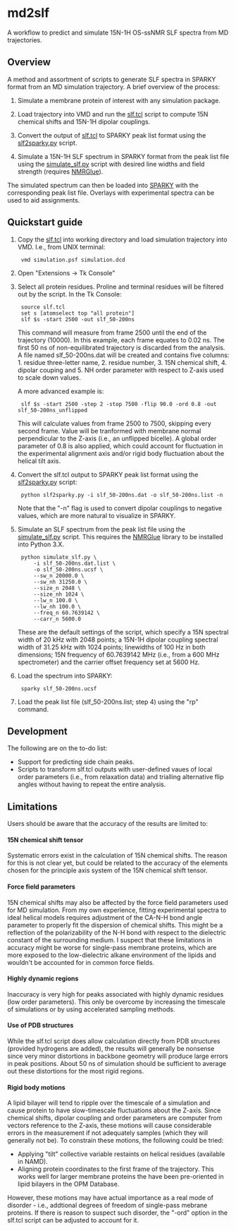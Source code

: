# md2slf

A workflow to predict and simulate 15N-1H OS-ssNMR SLF spectra from MD trajectories.


## Overview

A method and assortment of scripts to generate SLF spectra in SPARKY format from an MD simulation trajectory. A brief overview of the process:

1. Simulate a membrane protein of interest with any simulation package.

2. Load trajectory into VMD and run the [slf.tcl](slf.tcl) script to compute 15N chemical shifts and 15N-1H dipolar couplings.

3. Convert the output of [slf.tcl](slf.tcl) to SPARKY peak list format using the [slf2sparky.py](slf2sparky.py) script.

4. Simulate a 15N-1H SLF spectrum in SPARKY format from the peak list file using the [simulate_slf.py](simulate_slf.py) script with desired line widths and field strength (requires [NMRGlue](https://www.nmrglue.com/)).

The simulated spectrum can then be loaded into [SPARKY](https://nmrfam.wisc.edu/nmrfam-sparky-distribution/) with the corresponding peak list file. Overlays with experimental spectra can  be used to aid assignments.

## Quickstart guide

1. Copy the [slf.tcl](slf.tcl) into working directory and load simulation trajectory into VMD. I.e.,  from UNIX terminal:

		vmd simulation.psf simulation.dcd

2. Open "Extensions -> Tk Console"

3. Select all protein residues. Proline and terminal residues will be filtered out by the script. In the Tk Console:

		source slf.tcl
		set s [atomselect top "all protein"]
		slf $s -start 2500 -out slf_50-200ns

	This command will measure from frame 2500 until the end of the 	trajectory (10000). In this example, each frame equates to 0.02 ns. The first 50 ns of non-equilibrated trajectory is discarded from the analysis. A file named slf_50-200ns.dat will be created and contains five columns: 1. residue three-letter name, 2. residue number,  3. 15N chemical shift, 4. dipolar couping and 5. NH order parameter with respect to Z-axis used to scale down values.

	A more advanced example is:

		slf $s -start 2500 -step 2 -stop 7500 -flip 90.0 -ord 0.8 -out slf_50-200ns_unflipped

	This will calculate values from frame 2500 to 7500, skipping every second frame. Value will be tranformed with membrane normal perpendicular to the Z-axis (i.e., an unflipped bicelle). A global order parameter of 0.8 is also applied, which could account for fluctuation in the experimental alignment axis and/or rigid body fluctuation about the helical tilt axis.
		
4. Convert the slf.tcl output to SPARKY peak list format using the [slf2sparky.py](slf2sparky.py) script:

		python slf2sparky.py -i slf_50-200ns.dat -o slf_50-200ns.list -n

	Note that the "-n" flag is used to convert dipolar couplings to negative values, which are more natural to visualize in SPARKY.
	
5. Simulate an SLF spectrum from the peak list file using the [simulate_slf.py](simulate_slf.py) script. This requires the [NMRGlue](https://www.nmrglue.com/) library to be installed into Python 3.X.

		python simulate_slf.py \
       		-i slf_50-200ns.dat.list \
       		-o slf_50-200ns.ucsf \
       		--sw_n 20000.0 \
       		--sw_nh 31250.0 \
       		--size_n 2048 \
       		--size_nh 1024 \
       		--lw_n 100.0 \
       		--lw_nh 100.0 \
       		--freq_n 60.7639142 \
       		--carr_n 5600.0

	These are the default settings of the script, which specify a 15N spectral width of 20 kHz with 2048 points; a 15N-1H dipolar coupling spectral width of 31.25 kHz with 1024 points; linewidths of 100 Hz in both dimensions; 15N frequency of 60.7639142 MHz (i.e., from a 600 MHz spectrometer) and the carrier offset frequency set at 5600 Hz.

6. Load the spectrum into SPARKY:

		sparky slf_50-200ns.ucsf

7. Load the peak list file (slf_50-200ns.list; step 4) using the "rp" command.

## Development
 
 The following are on the to-do list:

* Support for predicting side chain peaks.
* Scripts to transform slf.tcl outputs with user-defined vaues of local order parameters (i.e., from relaxation data) and trialling alternative flip angles without having to repeat the entire analysis.

## Limitations

Users should be aware that the accuracy of the results are limited to:

#### 15N chemical shift tensor

Systematic errors exist in the calculation of 15N chemical shifts. The reason for this is not clear yet,  but could be related to the accuracy of the elements chosen for the principle axis system of the 15N chemical shift tensor.

#### Force field parameters
 
15N chemical shifts may also be affected by the force field parameters used for MD simulation. From my own experience, fitting experimental spectra to ideal helical models requires adjustment of the CA-N-H bond angle parameter to properly fit the dispersion of chemical shifts. This might be a reflection of the polarizability of the N-H bond with respect to the dielectric constant of the surrounding medium. I suspect that these limitations in accuracy might be worse for single-pass membrane proteins, which are more exposed to the low-dielectric alkane environment of the lipids and wouldn't be accounted for in common force fields.

#### Highly dynamic regions

Inaccuracy is very high for peaks associated with highly dynamic residues (low order parameters). This only be overcome by increasing the timescale of simulations or by using accelerated sampling methods.

#### Use of PDB structures

While the slf.tcl script does allow calculation directly from PDB structures (provided hydrogens are added), the results will generally be nonsense since very minor distortions in backbone geometry will produce large errors in peak positions. About 50 ns of simulation should be sufficient to average out these distortions for the most rigid regions.

#### Rigid body motions

A lipid bilayer will tend to ripple over the timescale of a simulation and cause protein to have slow-timescale fluctuations about the Z-axis. Since chemical shifts, dipolar coupling and order parameters are computer from vectors reference to the Z-axis, these motions will cause considerable errors in the measurement if not adequately samples (which they will generally not be). To constrain these motions, the following could be tried:

* Applying "tilt" collective variable restaints on helical residues (available in NAMD).
* Aligning protein coordinates to the first frame of the trajectory. This works well for larger membrane proteins the have been pre-oriented in lipid bilayers in the OPM Database.

However, these motions may have actual importance as a real mode of disorder - i.e., addtional degrees of freedom of single-pass mebrane proteins. If there is reason to suspect such disorder, the "-ord" option in the slf.tcl script can be adjusted to account for it. 




